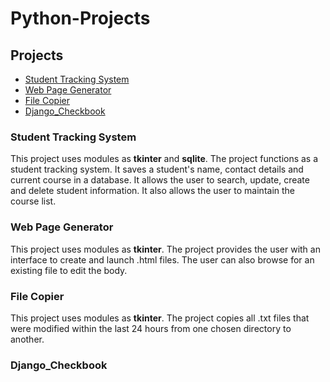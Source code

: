 # Python-Projects

<h2>Projects</h2>
<ul>
  <li><a href="#sts">Student Tracking System</a></li>
  <li><a href="#wpg">Web Page Generator</a></li>
  <li><a href="#fc">File Copier</a></li>
  <li><a href="#dcb">Django_Checkbook</a></li>
</ul>

<h3 id="sts">Student Tracking System</h3>
<p>This project uses modules as <strong>tkinter</strong> and <strong>sqlite</strong>. The project functions as a student tracking system. It saves a student's name, contact details and current course in a database. It allows the user to search, update, create and delete student information. It also allows the user to maintain the course list.</p>

<h3 id="wpg">Web Page Generator</h3>
<p>This project uses modules as <strong>tkinter</strong>. The project provides the user with an interface to create and launch .html files. The user can also browse for an existing file to edit the body.</p>

<h3 id="fc">File Copier</h3>
<p>This project uses modules as <strong>tkinter</strong>. The project copies all .txt files that were modified within the last 24 hours from one chosen directory to another.</p>


<h3 id="dcb">Django_Checkbook</h3>

